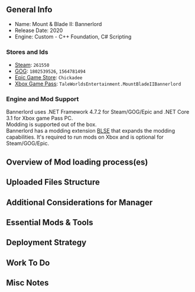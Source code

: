 ## General Info

- Name: Mount & Blade II: Bannerlord
- Release Date: 2020
- Engine: Custom - C++ Foundation, C# Scripting

### Stores and Ids

- [Steam](https://store.steampowered.com/app/261550/Mount__Blade_II_Bannerlord/): `261550`
- [GOG](https://www.gog.com/game/mount_blade_ii_bannerlord): `1802539526`, `1564781494`
- [Epic Game Store](https://store.epicgames.com/en-US/p/mount-and-blade-2): `Chickadee`
- [Xbox Game Pass](https://www.xbox.com/en-US/games/store/mount-blade-ii-bannerlord/9pdhwz7x3p03): `TaleWorldsEntertainment.MountBladeIIBannerlord`

### Engine and Mod Support

Bannerlord uses .NET Framework 4.7.2 for Steam/GOG/Epic and .NET Core 3.1 for Xbox game Pass PC.  
Modding is supported out of the box.  
Bannerlord has a modding extension [BLSE](https://www.nexusmods.com/mountandblade2bannerlord/mods/1) that expands the modding capabilities.
It's required to run mods on Xbox and is optional for Steam/GOG/Epic.

## Overview of Mod loading process(es)

## Uploaded Files Structure

## Additional Considerations for Manager

## Essential Mods & Tools

## Deployment Strategy

## Work To Do

## Misc Notes
